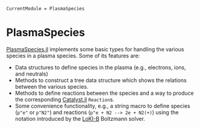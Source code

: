 ```@meta; 
CurrentModule = PlasmaSpecies
```

# PlasmaSpecies

[PlasmaSpecies.jl](https://github.com/jqfeld/PlasmaSpecies.jl) implements some
basic types for handling the various species in a plasma species. 
Some of its features are:

* Data structures to define species in the plasma (e.g., electrons, ions, and neutrals)
* Methods to construct a tree data structure which shows the relations between
  the various species.
* Methods to define reactions between the species and a way to produce the
  corresponding [Catalyst.jl](https://github.com/SciML/MethodOfLines.jl)
  `Reaction`s.
* Some convenience functionality, e.g., a string macro to define species
  (`p"e"` or `p"N2"`) and reactions (`p"e + N2 --> 2e + N2(+)`) using the
  notation introduced by the [LoKI-B](https://github.com/IST-Lisbon/LoKI)
  Boltzmann solver.

